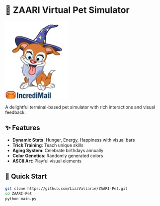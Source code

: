 # 🐉 ZAARI Virtual Pet Simulator

![ZAARI Icon](ZAARI_icon.png)  

A delightful terminal-based pet simulator with rich interactions and visual feedback.

## ✨ Features
- **Dynamic Stats**: Hunger, Energy, Happiness with visual bars  
- **Trick Training**: Teach unique skills  
- **Aging System**: Celebrate birthdays annually  
- **Color Genetics**: Randomly generated colors  
- **ASCII Art**: Playful visual elements  

## 🚀 Quick Start
```bash
git clone https://github.com/LizzVallarie/ZAARI-Pet.git
cd ZAARI-Pet
python main.py